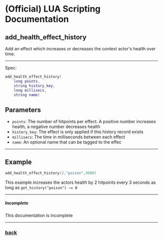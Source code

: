 
# (Official) LUA Scripting Documentation

## add_health_effect_history

Add an effect which increases or decreases the context actor's health over time.

___

Spec:

```lua
add_health_effect_history(
	long points,
	string history_key,
	long millisecs,
	string name)
```

## Parameters

- `points`: The number of hitpoints per effect. A positive number increases health, a negative number decreases health
- `history_key`: The effect is only applied if this history record exists
- `millisecs`: The time in milliseconds between each effect
- `name`: An optional name that can be tagged to the effec

___

## Example

```lua
add_health_effect_history(2,"poison",3000)
```

This example increases the actors health by 2 hitpoints every 3 seconds as long as `get_history("poison") ~= 0`

___

##### Incomplete

This documentation is incomplete

___

### [back](../other)
